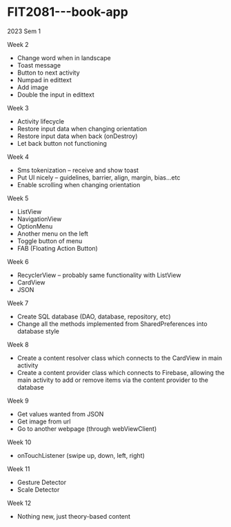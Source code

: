 # FIT2081---book-app
2023 Sem 1

Week 2
- Change word when in landscape
- Toast message
- Button to next activity
- Numpad in edittext
- Add image
- Double the input in edittext

Week 3
- Activity lifecycle
- Restore input data when changing orientation
- Restore input data when back (onDestroy)
- Let back button not functioning

Week 4
- Sms tokenization – receive and show toast
- Put UI nicely – guidelines, barrier, align, margin, bias...etc
- Enable scrolling when changing orientation

Week 5
- ListView
- NavigationView
- OptionMenu
- Another menu on the left
- Toggle button of menu
- FAB (Floating Action Button)

Week 6
- RecyclerView – probably same functionality with ListView
- CardView
- JSON

Week 7
- Create SQL database (DAO, database, repository, etc)
- Change all the methods implemented from SharedPreferences into database style

Week 8
- Create a content resolver class which connects to the CardView in main activity
- Create a content provider class which connects to Firebase, allowing the main activity to add or remove items via the content provider to the database

Week 9
- Get values wanted from JSON
- Get image from url
- Go to another webpage (through webViewClient)

Week 10
- onTouchListener (swipe up, down, left, right)

Week 11
- Gesture Detector
- Scale Detector

Week 12
- Nothing new, just theory-based content
